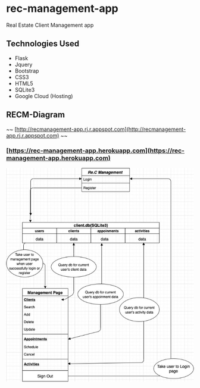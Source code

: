 # rec-management-app
Real Estate Client Management app

## Technologies Used
* Flask
* Jquery
* Bootstrap
* CSS3
* HTML5
* SQLite3
* Google Cloud (Hosting)

## RECM-Diagram
~~ [http://recmanagement-app.rj.r.appspot.com](http://recmanagement-app.rj.r.appspot.com) ~~
### [https://rec-management-app.herokuapp.com](https://rec-management-app.herokuapp.com)
![Screenshot](/RECM-Diagram.jpg)
